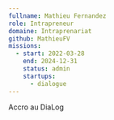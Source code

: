 ```yaml
---
fullname: Mathieu Fernandez
role: Intrapreneur
domaine: Intraprenariat
github: MathieuFV
missions:
  - start: 2022-03-28
    end: 2024-12-31
    status: admin
    startups:
      - dialogue
---
```

Accro au DiaLog